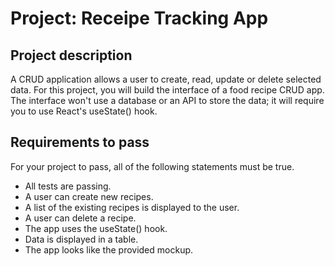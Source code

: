 # Project: Receipe Tracking App

## Project description

A CRUD application allows a user to create, read, update or delete selected data. For this project, you will build the interface of a food recipe CRUD app. The interface won't use a database or an API to store the data; it will require you to use React's useState() hook.

## Requirements to pass

For your project to pass, all of the following statements must be true.
- All tests are passing.
- A user can create new recipes.
- A list of the existing recipes is displayed to the user.
- A user can delete a recipe.
- The app uses the useState() hook.
- Data is displayed in a table.
- The app looks like the provided mockup.
